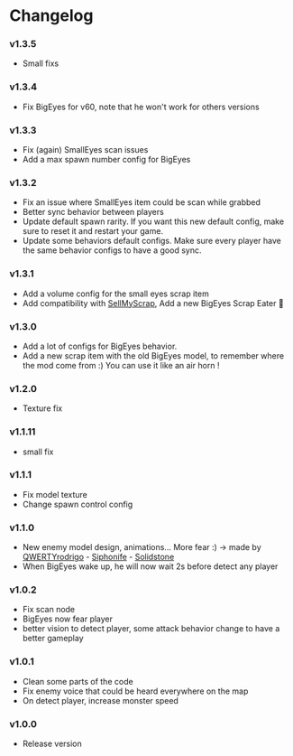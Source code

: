 # Changelog

### v1.3.5

- Small fixs

### v1.3.4

- Fix BigEyes for v60, note that he won't work for others versions

### v1.3.3

- Fix (again) SmallEyes scan issues
- Add a max spawn number config for BigEyes

### v1.3.2

- Fix an issue where SmallEyes item could be scan while grabbed
- Better sync behavior between players
- Update default spawn rarity. If you want this new default config, make sure to reset it and restart your game.
- Update some behaviors default configs. Make sure every player have the same behavior configs to have a good sync.

### v1.3.1

- Add a volume config for the small eyes scrap item
- Add compatibility with [SellMyScrap](https://thunderstore.io/c/lethal-company/p/Zehs/SellMyScrap/), Add a new BigEyes Scrap Eater 👀

### v1.3.0

- Add a lot of configs for BigEyes behavior.
- Add a new scrap item with the old BigEyes model, to remember where the mod come from :) You can use it like an air horn !

### v1.2.0

- Texture fix

### v1.1.11

- small fix

### v1.1.1

- Fix model texture
- Change spawn control config

### v1.1.0

- New enemy model design, animations... More fear :) -> made by [QWERTYrodrigo](https://www.youtube.com/watch?v=eD1mFxvIL5w) -
  [Siphonife](https://www.artstation.com/siphonife) -
  [Solidstone](https://ko-fi.com/solidstonee)
- When BigEyes wake up, he will now wait 2s before detect any player

### v1.0.2

- Fix scan node
- BigEyes now fear player
- better vision to detect player, some attack behavior change to have a better gameplay

### v1.0.1

- Clean some parts of the code
- Fix enemy voice that could be heard everywhere on the map
- On detect player, increase monster speed

### v1.0.0

- Release version

